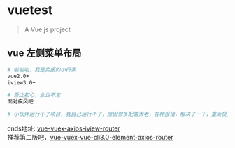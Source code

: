 # vuetest

> A Vue.js project

## vue 左侧菜单布局
``` bash
# 啦啦啦，我是卖报的小行家
vue2.0+
iview3.0+

# 吾之初心，永世不忘
面对疾风吧

# 小伙伴运行不了项目，我自己运行不了，原因很多配置太老，各种报错，解决了一下，重新提交了。

```

cnds地址: <a href='https://blog.csdn.net/qq_25252769/article/details/81328913'>vue-vuex-axios-iview-router</a><br/>
推荐第二版吧，<a href='https://blog.csdn.net/qq_25252769/article/details/96476738'>vue-vuex-vue-cli3.0-element-axios-router</a>
